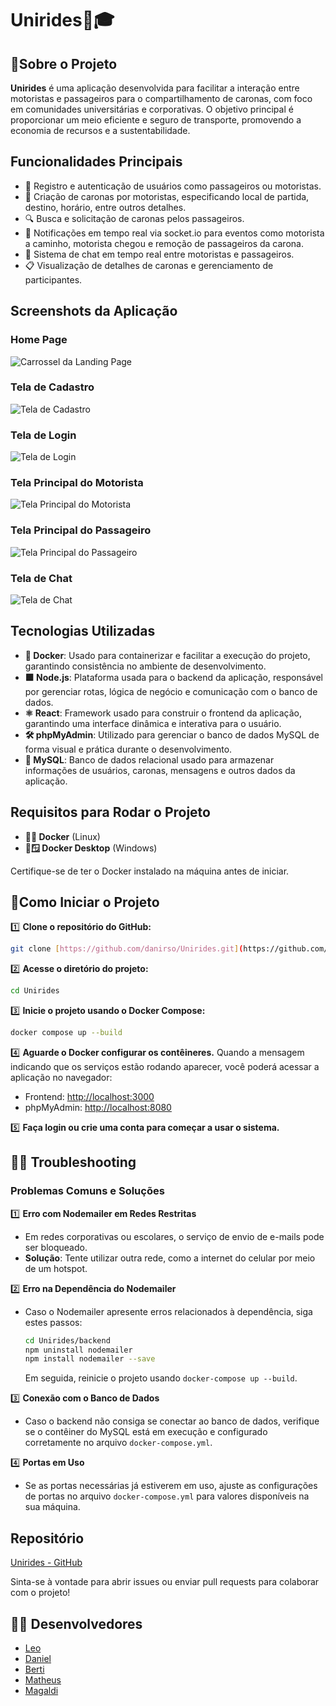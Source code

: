# Unirides🚗🎓

## 🤔Sobre o Projeto

**Unirides** é uma aplicação desenvolvida para facilitar a interação entre motoristas e passageiros para o compartilhamento de caronas, com foco em comunidades universitárias e corporativas. O objetivo principal é proporcionar um meio eficiente e seguro de transporte, promovendo a economia de recursos e a sustentabilidade.

## Funcionalidades Principais
- 🚗 Registro e autenticação de usuários como passageiros ou motoristas.
- 📝 Criação de caronas por motoristas, especificando local de partida, destino, horário, entre outros detalhes.
- 🔍 Busca e solicitação de caronas pelos passageiros.
- 📣 Notificações em tempo real via socket.io para eventos como motorista a caminho, motorista chegou e remoção de passageiros da carona.
- 💬 Sistema de chat em tempo real entre motoristas e passageiros.
- 📋 Visualização de detalhes de caronas e gerenciamento de participantes.

## Screenshots da Aplicação

### Home Page
![Carrossel da Landing Page](screenshots/carrosel.png)

### Tela de Cadastro
![Tela de Cadastro](screenshots/cadastro.png)

### Tela de Login
![Tela de Login](screenshots/login.png)

### Tela Principal do Motorista
![Tela Principal do Motorista](screenshots/land_motorista.png)

### Tela Principal do Passageiro
![Tela Principal do Passageiro](screenshots/land_pass.png)

### Tela de Chat
![Tela de Chat](screenshots/chat.png)

## Tecnologias Utilizadas

- **🐳 Docker**: Usado para containerizar e facilitar a execução do projeto, garantindo consistência no ambiente de desenvolvimento.
- **🟩 Node.js**: Plataforma usada para o backend da aplicação, responsável por gerenciar rotas, lógica de negócio e comunicação com o banco de dados.
- **⚛️ React**: Framework usado para construir o frontend da aplicação, garantindo uma interface dinâmica e interativa para o usuário.
- **🛠️ phpMyAdmin**: Utilizado para gerenciar o banco de dados MySQL de forma visual e prática durante o desenvolvimento.
- **💾 MySQL**: Banco de dados relacional usado para armazenar informações de usuários, caronas, mensagens e outros dados da aplicação.

## Requisitos para Rodar o Projeto
- **🐋🐧 Docker** (Linux)
- **🐋🪟 Docker Desktop** (Windows)

Certifique-se de ter o Docker instalado na máquina antes de iniciar.

## 🚀Como Iniciar o Projeto

1️⃣ **Clone o repositório do GitHub:**
   ```bash
   git clone [https://github.com/danirso/Unirides.git](https://github.com/danirso/Unirides.git)
   ```
2️⃣ **Acesse o diretório do projeto:**
   ```bash
   cd Unirides
   ```

3️⃣ **Inicie o projeto usando o Docker Compose:**
   ```bash
   docker compose up --build
   ```

4️⃣ **Aguarde o Docker configurar os contêineres.** Quando a mensagem indicando que os serviços estão rodando aparecer, você poderá acessar a aplicação no navegador:
   - Frontend: [http://localhost:3000](http://localhost:3000)
   - phpMyAdmin: [http://localhost:8080](http://localhost:8080)

5️⃣ **Faça login ou crie uma conta para começar a usar o sistema.**

## 😵‍💫 Troubleshooting

### Problemas Comuns e Soluções

1️⃣ **Erro com Nodemailer em Redes Restritas**
   - Em redes corporativas ou escolares, o serviço de envio de e-mails pode ser bloqueado.
   - **Solução**: Tente utilizar outra rede, como a internet do celular por meio de um hotspot.

2️⃣ **Erro na Dependência do Nodemailer**
   - Caso o Nodemailer apresente erros relacionados à dependência, siga estes passos:
     ```bash
     cd Unirides/backend
     npm uninstall nodemailer
     npm install nodemailer --save
     ```
     Em seguida, reinicie o projeto usando `docker-compose up --build`.

3️⃣ **Conexão com o Banco de Dados**
   - Caso o backend não consiga se conectar ao banco de dados, verifique se o contêiner do MySQL está em execução e configurado corretamente no arquivo `docker-compose.yml`.

4️⃣ **Portas em Uso**
   - Se as portas necessárias já estiverem em uso, ajuste as configurações de portas no arquivo `docker-compose.yml` para valores disponíveis na sua máquina.

## Repositório

[Unirides - GitHub](https://github.com/danirso/Unirides)

Sinta-se à vontade para abrir issues ou enviar pull requests para colaborar com o projeto!

## 👨‍💻 Desenvolvedores

- [Leo](https://github.com/LevvonDev)
- [Daniel](https://github.com/danirso)
- [Berti](https://github.com/Bertidev)
- [Matheus](https://github.com/mttue7)
- [Magaldi](https://github.com/Magaldi2)
